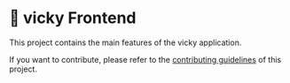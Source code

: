 # 🥞 vicky Frontend


This project contains the main features of the vicky application.

If you want to contribute, please refer to the [contributing guidelines](./CONTRIBUTING.md) of this project.

